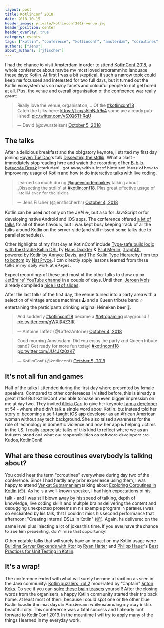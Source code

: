```yaml
---
layout: post
title: KotlinConf 2018
date: 2018-10-15
header_image: private/kotlinconf2018-venue.jpg
header_position: center
header_overlay: true
category: events
tags: ["kotlin", "conference", "kotlinconf", "amsterdam", "coroutines"]
authors: ["Jens"]
about_authors: ["jfischer"]
---
```


I had the chance to visit Amsterdam in order to attend [KotlinConf 2018](https://kotlinconf.com/), a whole conference about maybe my most loved programming language these days: [Kotlin](https://kotlinlang.org/).
At first I was a bit skeptical, if such a narrow topic could keep me focussed and interested for two full days, but it turned out the Kotlin ecosystem has so many facets and colourful people to not get bored at all.
Plus, the venue and overall organisation of the conference was really great:

<blockquote class="twitter-tweet" data-lang="en"><p lang="en" dir="ltr">Really love the venue, organisation,... Of the <a href="https://twitter.com/hashtag/kotlinconf18?src=hash&amp;ref_src=twsrc%5Etfw">#kotlinconf18</a> <br>Catch the talks here: <a href="https://t.co/s5lhNJr9x4">https://t.co/s5lhNJr9x4</a> some are already published! <a href="https://t.co/vSXQ6THRqU">pic.twitter.com/vSXQ6THRqU</a></p>&mdash; David (@dwursteisen) <a href="https://twitter.com/dwursteisen/status/1048165287370129410?ref_src=twsrc%5Etfw">October 5, 2018</a></blockquote>
<script async src="https://platform.twitter.com/widgets.js" charset="utf-8"></script>

## The talks

After a delicious breakfast and the obligatory keynote, I started my first day joining [Huyen Tue Dao](https://twitter.com/queencodemonkey)'s talk [Dissecting the stdlib](https://github.com/queencodemonkey/dissecting-the-stdlib).
What a blast - immediately stop reading here and watch the recording of her [B-b-b-bytecode Break](https://youtu.be/Fzt_9I733Yg?t=597) interludes!
I got away with a lot of hints and ideas of how to improve my usage of Kotlin and how to do interactive talks with live coding.

<blockquote class="twitter-tweet" data-lang="en"><p lang="en" dir="ltr">Learned so much during <a href="https://twitter.com/queencodemonkey?ref_src=twsrc%5Etfw">@queencodemonkey</a> talking about „Dissecting the stdlib“ at <a href="https://twitter.com/hashtag/kotlinconf18?src=hash&amp;ref_src=twsrc%5Etfw">#kotlinconf18</a>. Plus great effective usage of IntelliJ even for the slides</p>&mdash; Jens Fischer (@jensfischerhh) <a href="https://twitter.com/jensfischerhh/status/1047776638166077440?ref_src=twsrc%5Etfw">October 4, 2018</a></blockquote>
<script async src="https://platform.twitter.com/widgets.js" charset="utf-8"></script>

Kotlin can be used not only on the JVM ☕, but also for JavaScript or for developing native Android and iOS apps.
The conference offered [a lot of talks](https://kotlinconf.com/schedule/) for all of these flavours, but I was kept busy keeping track of all the talks around Kotlin on the server-side (and still missed some talks due to parallel schedules).

Other highlights of my first day at KotlinConf include [Type-safe build logic with the Gradle Kotlin DSL](https://eskatos.github.io/kotlinconf2018-type-safe-build-logic/#/) by [Hans Dockter](https://twitter.com/hans_d) & [Paul Merlin](https://twitter.com/eskat0s), [GraphQL powered by Kotlin](http://adavis.info/2018/06/talk-getting-a-grip-on-graphql.html) by [Annyce Davis](https://twitter.com/brwngrldev), and [The Kotlin Type Hierarchy from top to bottom](https://speakerdeck.com/npryce/the-kotlin-type-hierarchy-from-top-to-bottom) by [Nat Pryce](https://twitter.com/natpryce).
I can directly apply lessons learned from these talks in my daily work at ePages.

Expect recordings of these and most of the other talks to show up on [JetBrains' YouTube channel](https://www.youtube.com/playlist?list=PLQ176FUIyIUbVvFMqDc2jhxS-t562uytr) in a couple of days.
Until then, [Jeroen Mols](https://twitter.com/@molsjeroen) already compiled a [nice list of slides](https://jeroenmols.com/blog/2018/10/05/kotlinconf18/).

After the last talks of the first day, the venue turned into a party area with a selection of vintage arcade machines 🕹️ and a Queen tribute band 🎶 entertaining the participants drinking original Heineken beer 🍻.

<blockquote class="twitter-tweet" data-lang="en"><p lang="en" dir="ltr">And suddenly <a href="https://twitter.com/hashtag/kotlinconf18?src=hash&amp;ref_src=twsrc%5Etfw">#kotlinconf18</a> became a <a href="https://twitter.com/hashtag/retrogaming?src=hash&amp;ref_src=twsrc%5Etfw">#retrogaming</a> playground!! <a href="https://t.co/gWXiD4Z3IK">pic.twitter.com/gWXiD4Z3IK</a></p>&mdash; Antoine Laffez (@LaffezAntoine) <a href="https://twitter.com/LaffezAntoine/status/1047876031175184384?ref_src=twsrc%5Etfw">October 4, 2018</a></blockquote>
<script async src="https://platform.twitter.com/widgets.js" charset="utf-8"></script>

<blockquote class="twitter-tweet" data-lang="en"><p lang="en" dir="ltr">Good morning Amsterdam. Did you enjoy the party and Queen tribute band? Get ready for more fun today! <a href="https://twitter.com/hashtag/kotlinconf18?src=hash&amp;ref_src=twsrc%5Etfw">#kotlinconf18</a> <a href="https://t.co/JU4JXz0zK7">pic.twitter.com/JU4JXz0zK7</a></p>&mdash; KotlinConf (@kotlinconf) <a href="https://twitter.com/kotlinconf/status/1048068655634939904?ref_src=twsrc%5Etfw">October 5, 2018</a></blockquote>
<script async src="https://platform.twitter.com/widgets.js" charset="utf-8"></script>

## It's not all fun and games

Half of the talks I attended during the first day where presented by female speakers.
Compared to other conferences I visited before, this is already a great ratio!
But KotlinConf was able to make an even bigger impression on me at day two.
They invited [Alicia Carr](https://twitter.com/fineblkwoman) to give her keynote [I am a developer at 54](https://www.aliciavcarr.com/the-speaker/) - where she didn't talk a single word about Kotlin, but instead told her story of becoming a self-taught iOS app developer as an African American woman without any tech background.
She also raised awareness for the role of technology in domestic violence and how her app is helping victims in the US.
I really appreciate talks of this kind to reflect where we as an industry stand and what our responsibilities as software developers are.
Kudos, KotlinConf!

## What are these coroutines everybody is talking about?

You could hear the term "coroutines" everywhere during day two of the conference.
Since I had hardly any prior experience using them, I was happy to attend [Venkat Subramaniam](https://twitter.com/venkat_s) talking about [Exploring Coroutines in Kotlin](https://youtu.be/jT2gHPQ4Z1Q ) ([📦](http://agiledeveloper.com/presentations/exploring_coroutines_in_kotlin.zip)).
As he is a well-known speaker, I had high expectations of his talk - and I was still blown away by his speed of talking, depth of knowledge, live coding skills and multiple brains delivering the content and debugging unexpected problems in his example program in parallel.
I was so enchanted by his talk, that I couldn't miss his second performance that afternoon: "Creating Internal DSLs in Kotlin" ([📦](http://agiledeveloper.com/presentations/creating_internal_dsls_in_kotlin.zip)).
Again, he delivered on the same level plus injecting a lot of jokes this time.
If you ever have the chance to see him presenting, don't miss that opportunity!

Other notable talks that will surely have an impact on my Kotlin usage were [Building Server Backends with Ktor](https://speakerdeck.com/rharter/servers-kotlin) by [Ryan Harter](https://twitter.com/rharter) and [Philipp Hauer](https://twitter.com/philipp_hauer)'s [Best Practices for Unit Testing in Kotlin](https://blog.philipphauer.de/best-practices-unit-testing-kotlin/).

## It's a wrap!

The conference ended with what will surely become a tradition as seen in the Java community: [Kotlin puzzlers, vol 2](https://youtu.be/Xq9vBZs0j-8) moderated by "Captain" [Anton Keks](https://twitter.com/antonkeks).
Go see if you can [solve these brain teasers](https://github.com/angryziber/kotlin-puzzlers/tree/master/kotlinconf2018) yourself!
After the closing words from the organisers, a happy Kotlin community started their trip back home.
At least most of them, because I could spot one or the other blue Kotlin hoodie the next days in Amsterdam while extending my stay in this beautiful city.
This conference was a total success and I already look forward to KotlinConf 2019.
In the meantime I will try to apply many of the things I learned in my everyday work.
